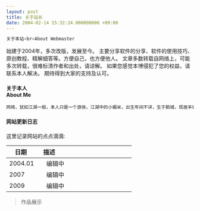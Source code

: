```yaml
---
layout: post
title: 关于站长
date: 2004-02-14 15:32:24.000000000 +09:00
---
```

```bash
关于本站<br>About Webmaster
```
始建于2004年，多次改版，发展至今。
主要分享软件的分享、软件的使用技巧、原创教程、精解细答等。方便自己，也方便他人。
文章多数转载自网络上，可能多次转载，很难标清作者和出处，请谅解。
如果您感觉本博侵犯了您的权益，请联系本人解决。
期待得到大家的支持及认可。 

#### 关于本人<br>About Me

```bash
网络，犹如江湖一般，本人只是一个游侠，江湖中的小蝦米，出生年间不详，生于鹅城，现居羊城。平年出来闯荡江湖至今……
```

#### 网站更新日志

这里记录网站的点点滴滴:

| 日期    | 描述                                                |
| ------------ | ---------------------------------------------------|
| 2004.01   |   编辑中         |
| 2007   |   编辑中            |
| 2009   |   编辑中            |

> 作品展示
